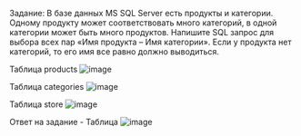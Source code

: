 Задание:
В базе данных MS SQL Server есть продукты и категории. Одному продукту может соответствовать много категорий, в одной категории может быть много продуктов. Напишите SQL запрос для выбора всех пар «Имя продукта – Имя категории». Если у продукта нет категорий, то его имя все равно должно выводиться.

Таблица products
![image](https://github.com/undercat-code/SQL-query/assets/101084457/cf53943b-7d01-443c-9873-e531278027a5)

Таблица categories
![image](https://github.com/undercat-code/SQL-query/assets/101084457/fce7e4f5-bbb7-4235-9b0d-ee62af98756b)

Таблица store
![image](https://github.com/undercat-code/SQL-query/assets/101084457/84bb2f49-96a2-4c75-850e-1982165ddf6e)

Ответ на задание - Таблица
![image](https://github.com/undercat-code/SQL-query/assets/101084457/0d7242b2-ab00-4b20-9486-6d71747da5d6)
